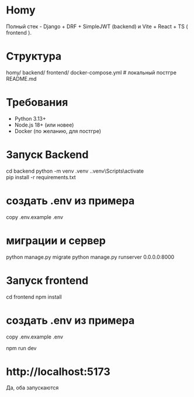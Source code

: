 # Homy

Полный стек - Django + DRF + SimpleJWT (backend) и Vite + React + TS ( frontend ).  

# Структура

homy/
backend/
frontend/
docker-compose.yml # локальный постгре
README.md

# Требования

- Python 3.13+
- Node.js 18+ (или новее)
- Docker (по желанию, для постгре)



# Запуск Backend

cd backend
python -m venv .venv
.\.venv\Scripts\activate       
pip install -r requirements.txt

# создать .env из примера
copy .env.example .env

# миграции и сервер
python manage.py migrate
python manage.py runserver 0.0.0.0:8000



# Запуск frontend

cd frontend
npm install

# создать .env из примера
copy .env.example .env

npm run dev
# http://localhost:5173

Да, оба запускаются
